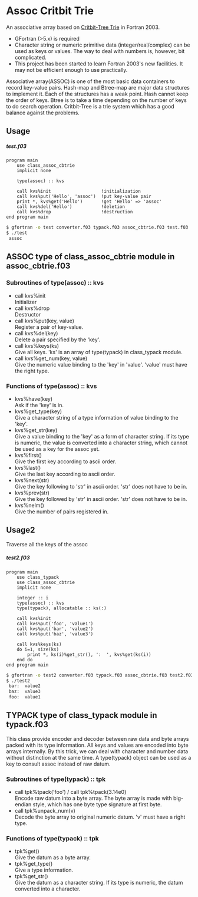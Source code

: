 Assoc Critbit Trie
==
An associative array based on [Critbit-Tree Trie](https://cr.yp.to/critbit.html) in Fortran 2003.
- GFortran (>5.x) is required
- Character string or numeric primitive data (integer/real/complex) can be used as keys or values.
The way to deal with numbers is, however, bit complicated.
- This project has been started to learn Fortran 2003's new facilities.
It may not be efficient enough to use practically.

Associative array(ASSOC) is one of the most basic data containers to record key-value pairs.
Hash-map and Btree-map are major data structures to implement it.
Each of the structures has a weak point.
Hash cannot keep the order of keys.
Btree is to take a time depending on the number of keys to do search operation.
Critbit-Tree is a trie system which has a good balance against the problems.

## Usage
##### test.f03
```FORTRAN
program main
    use class_assoc_cbtrie
    implicit none

    type(assoc) :: kvs
    
    call kvs%init                   !initialization
    call kvs%put('Hello', 'assoc')  !put key-value pair
    print *, kvs%get('Hello')       !get 'Hello' => 'assoc'
    call kvs%del('Hello')           !deletion
    call kvs%drop                   !destruction
end program main
```

```bash
$ gfortran -o test converter.f03 typack.f03 assoc_cbtrie.f03 test.f03
$ ./test
 assoc
```

## ASSOC type of class_assoc_cbtrie module in assoc_cbtrie.f03
### Subroutines of type(assoc) :: kvs
- call kvs%init  
Initializer
- call kvs%drop  
Destructor
- call kvs%put(key, value)  
Register a pair of key-value.
- call kvs%del(key)  
Delete a pair specified by the 'key'.
- call kvs%keys(ks)  
Give all keys.
'ks' is an array of type(typack) in class_typack module.
- call kvs%get_num(key, value)  
Give the numeric value binding to the 'key' in 'value'.
'value' must have the right type.

### Functions of type(assoc) :: kvs
- kvs%have(key)  
Ask if the 'key' is in.
- kvs%get_type(key)  
Give a character string of a type information of value binding to the 'key'.
- kvs%get_str(key)  
Give a value binding to the 'key' as a form of character string.
If its type is numeric, the value is converted into a character string,
which cannot be used as a key for the assoc yet.
- kvs%first()  
Give the first key according to ascii order.
- kvs%last()  
Give the last key according to ascii order.
- kvs%next(str)  
Give the key following to 'str' in ascii order.
'str' does not have to be in.
- kvs%prev(str)  
Give the key followed by 'str' in ascii order.
'str' does not have to be in.
- kvs%nelm()  
Give the number of pairs registered in.

## Usage2
Traverse all the keys of the assoc
##### test2.f03
```FORTRAN
program main
    use class_typack
    use class_assoc_cbtrie
    implicit none

    integer :: i
    type(assoc) :: kvs
    type(typack), allocatable :: ks(:)
    
    call kvs%init
    call kvs%put('foo', 'value1')
    call kvs%put('bar', 'value2')
    call kvs%put('baz', 'value3')

    call kvs%keys(ks)
    do i=1, size(ks)
        print *, ks(i)%get_str(), ':  ', kvs%get(ks(i))
    end do
end program main
```

```bash
$ gfortran -o test2 converter.f03 typack.f03 assoc_cbtrie.f03 test2.f03
$ ./test2
 bar:  value2
 baz:  value3
 foo:  value1
```

## TYPACK type of class_typack module in typack.f03
This class provide encoder and decoder between raw data and byte arrays packed with its type information.
All keys and values are encoded into byte arrays internally.
By this trick, we can deal with character and number data without distinction at the same time.
A type(typack) object can be used as a key to consult assoc instead of raw datum.

### Subroutines of type(typack) :: tpk
- call tpk%tpack('foo') / call tpk%tpack(3.14e0)  
Encode raw datum into a byte array.
The byte array is made with big-endian style,
which has one byte type signature at first byte.
- call tpk%unpack_num(v)  
Decode the byte array to original numeric datum.
'v' must have a right type.

### Functions of type(typack) :: tpk
- tpk%get()  
Give the datum as a byte array.
- tpk%get_type()  
Give a type information.
- tpk%get_str()  
Give the datum as a character string.
If its type is numeric, the datum converted into a character.

